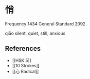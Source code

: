 # 悄
Frequency 1434
General Standard 2092

qiāo
silent, quiet, still; anxious

## References
- [[HSK 5]]
- [[10 Strokes]]
- [[心 Radical]]